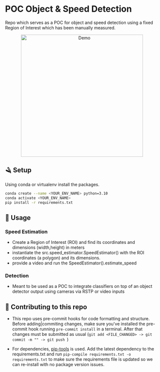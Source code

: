 # POC Object & Speed Detection

Repo which serves as a POC for object and speed detection using a fixed Region of Interest which has been manually measured.

<p align="center">
  <img src="./data/demo.gif" alt="Demo" height=400px/>
</p>

## 🪒 Setup

Using conda or virtualenv install the packages.

```bash
conda create --name <YOUR_ENV_NAME> python=3.10
conda activate <YOUR_ENV_NAME>
pip install -r requirements.txt
```

## 🐍 Usage

### Speed Estimation

- Create a Region of Interest (ROI) and find its coordinates and dimensions (width,height) in meters
- instantiate the src.speed_estimator.SpeedEstimator() with the ROI coordinates (a polygon) and its dimensions.
- provide a video and run the SpeedEstimator().estimate_speed

### Detection

- Meant to be used as a POC to integrate classifiers on top of an object detector output using cameras via RSTP or video inputs


## 🤿 Contributing to this repo

- This repo uses pre-commit hooks for code formatting and structure. Before adding|commiting changes, make sure you've installed the pre-commit hook running `pre-commit install` in a terminal. After that changes must be submitted as usual (`git add <FILE_CHANGED> -> git commit -m "" -> git push `)

- For dependencies, [pip-tools](https://github.com/jazzband/pip-tools) is used. Add the latest dependency to the requirements.txt and run  `pip-compile requirements.txt -o requirements.txt` to make sure the requirements file is updated so we can re-install with no package version issues.
